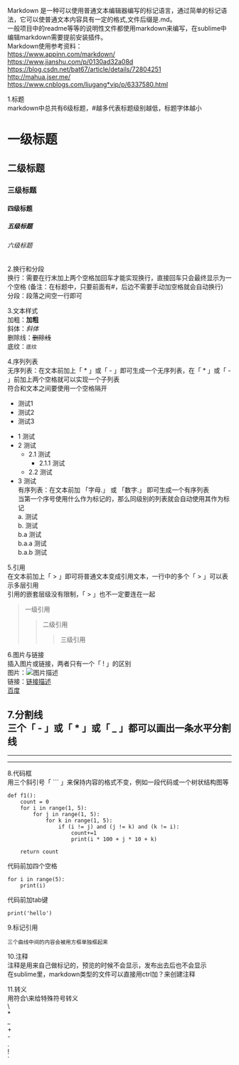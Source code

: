 Markdown 是一种可以使用普通文本编辑器编写的标记语言，通过简单的标记语法，它可以使普通文本内容具有一定的格式,文件后缀是.md。  
一般项目中的readme等等的说明性文件都使用markdown来编写，在sublime中编辑markdown需要提前安装插件。  
Markdown使用参考资料：  
https://www.appinn.com/markdown/  
https://www.jianshu.com/p/0130ad32a08d  
https://blog.csdn.net/bat67/article/details/72804251  
http://mahua.jser.me/  
https://www.cnblogs.com/liugang*vip/p/6337580.html  

1.标题  
markdown中总共有6级标题，#越多代表标题级别越低，标题字体越小
# 一级标题
## 二级标题
### 三级标题
#### 四级标题
##### 五级标题
###### 六级标题

2.换行和分段  
换行：需要在行末加上两个空格加回车才能实现换行，直接回车只会最终显示为一个空格
(备注：在标题中，只要前面有#，后边不需要手动加空格就会自动换行)  
分段：段落之间空一行即可  

3.文本样式  
加粗：**加粗**  
斜体：*斜体*  
删除线：~~删除线~~  
底纹：`底纹`  

4.序列列表  
无序列表：在文本前加上「 * 」或「 - 」即可生成一个无序列表，在「 * 」或「 - 」前加上两个空格就可以实现一个子列表  
符合和文本之间要使用一个空格隔开  
- 测试1
- 测试2
- 测试3

* 1 测试  
* 2 测试  
  * 2.1 测试  
    * 2.1.1 测试  
  * 2.2 测试  
* 3 测试  
有序列表：在文本前加 「字母.」 或 「数字.」 即可生成一个有序列表  
当第一个序号使用什么作为标记的，那么同级别的列表就会自动使用其作为标记  
a. 测试  
b. 测试  
  b.a 测试  
    b.a.a 测试  
    b.a.b 测试  

5.引用  
在文本前加上「 > 」即可将普通文本变成引用文本，一行中的多个「 > 」可以表示多层引用  
引用的嵌套层级没有限制，「 > 」也不一定要连在一起  
> 一级引用  
>> 二级引用  
>>> 三级引用  

6.图片与链接  
插入图片或链接，两者只有一个「 ! 」的区别  
图片：![图片描述](图片地址)  
链接：[链接描述](链接地址)  
[百度](https://www.baidu.com/)  

7.分割线  
三个「 - 」或「 * 」或「 _ 」都可以画出一条水平分割线  
---
***
___

8.代码框  
用三个斜引号「 ``` 」来保持内容的格式不变，例如一段代码或一个树状结构图等  
```
def f1():
    count = 0
    for i in range(1, 5):
        for j in range(1, 5):
            for k in range(1, 5):
                if (i != j) and (j != k) and (k != i):
                    count+=1
                    print(i * 100 + j * 10 + k)
                    
    return count
```
代码前加四个空格  

    for i in range(5):
        print(i)
代码前加tab键  

    print('hello')


9.标记引用
~~~
三个曲线中间的内容会被用方框单独框起来
~~~

10.注释  
注释是用来自己做标记的，预览的时候不会显示，发布出去后也不会显示  
在sublime里，markdown类型的文件可以直接用ctrl加？来创建注释
<!-- 这是不会显示出来的注释 -->

11.转义  
用符合\来给特殊符号转义  
\\  
\*  
\_  
\+  
\-  
\.  
\!  
\`  